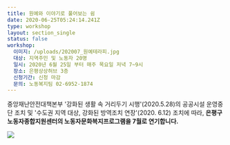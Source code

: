 ```yaml
---
title: 원예와 이야기로 풀어보는 쉼
date: 2020-06-25T05:24:14.241Z
type: workshop
layout: section_single
status: false
workshop:
  이미지: /uploads/202007_원예테라피.jpg
  대상: 지역주민 및 노동자 20명
  일시: 2020년 6월 25일 부터 매주 목요일 저녁 7~9시
  장소: 은평상상허브 3층
  신청기간: 신청 마감
  문의: 노동복지팀 02-6952-1874
---
```

중앙재난안전대책본부 '강화된 생활 속 거리두기 시행'(2020.5.28)의 공공시설 운영중단 조치 및 '수도권 지역 대상, 강화된 방역조치 연장'(2020. 6.12) 조치에 따라, **은평구노동자종합지원센터의 노동자문화복지프로그램을 7월로 연기합니다.**



![ ](/uploads/202007_원예테라피.jpg " ")
